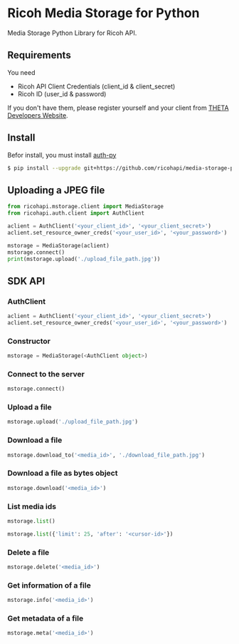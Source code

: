 # Ricoh Media Storage for Python

Media Storage Python Library for Ricoh API.

## Requirements

You need

- Ricoh API Client Credentials (client_id & client_secret)
- Ricoh ID (user_id & password)

If you don't have them, please register yourself and your client from [THETA Developers Website](http://contest.theta360.com/).

## Install

Befor install, you must install [auth-py](https://github.com/ricohapi/auth-py)

```sh
$ pip install --upgrade git+https://github.com/ricohapi/media-storage-py.git
```

## Uploading a JPEG file

```python
from ricohapi.mstorage.client import MediaStorage
from ricohapi.auth.client import AuthClient

aclient = AuthClient('<your_client_id>', '<your_client_secret>')
aclient.set_resource_owner_creds('<your_user_id>', '<your_password>')

mstorage = MediaStorage(aclient)
mstorage.connect()
print(mstorage.upload('./upload_file_path.jpg'))
```

## SDK API

### AuthClient

```python
aclient = AuthClient('<your_client_id>', '<your_client_secret>')
aclient.set_resource_owner_creds('<your_user_id>', '<your_password>')
```

### Constructor

```python
mstorage = MediaStorage(<AuthClient object>)
```

### Connect to the server

```python
mstorage.connect()
```

### Upload a file

```python
mstorage.upload('./upload_file_path.jpg')
```

### Download a file

```python
mstorage.download_to('<media_id>', './download_file_path.jpg')
```

### Download a file as bytes object

```python
mstorage.download('<media_id>')
```


### List media ids

```python
mstorage.list()

mstorage.list({'limit': 25, 'after': '<cursor-id>'})
```

### Delete a file

```python
mstorage.delete('<media_id>')
```

### Get information of a file

```python
mstorage.info('<media_id>')
```

### Get metadata of a file

```python
mstorage.meta('<media_id>')
```

